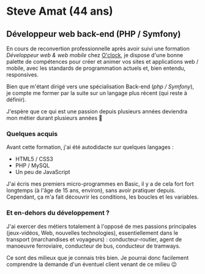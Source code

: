 # Steve Amat (44 ans)

## Développeur web back-end (PHP / Symfony)

En cours de reconvertion professionnelle après avoir suivi une formation _Développeur web & web mobile_ chez [O'clock](https://oclock.io/), je dispose d'une bonne palette de compétences pour créer et animer vos sites et applications web / mobile, avec les standards de programmation actuels et, bien entendu, responsives.

Bien que m'étant dirigé vers une spécialisation Back-end (_php / Symfony_), je compte me former par la suite sur un langage plus récent (qui reste à définir).

J'espère que ce qui est une passion depuis plusieurs années deviendra mon métier durant plusieurs années 🤩

### Quelques acquis

Avant cette formation, j'ai été autodidacte sur quelques langages :

- HTML5 / CSS3
- PHP / MySQL
- Un peu de JavaScript

J'ai écris mes premiers micro-programmes en Basic, il y a de cela fort fort longtemps (à l'âge de 15 ans, environ), sans avoir pratiquer depuis. Cependant, ça m'a fait découvrir les conditions, les boucles et les variables.

### Et en-dehors du développement ?

J'ai exercer des métiers totalement à l'opposé de mes passions principales (jeux-vidéos, Web, nouvelles technologies), essentiellement dans le transport (marchandises et voyageurs) : conducteur-routier, agent de manoeuvre ferroviaire, conducteur de bus, conducteur de tramways.

Ce sont des milieux que je connais très bien. Je pourrai donc facilement comprendre la demande d'un éventuel client venant de ce milieu 😉

